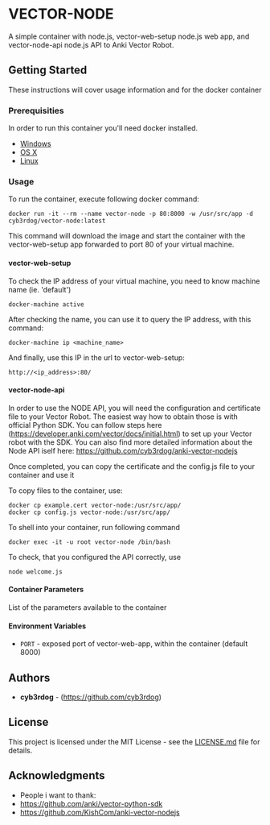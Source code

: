 # VECTOR-NODE

A simple container with node.js, vector-web-setup node.js web app, and vector-node-api node.js API to Anki Vector Robot.

## Getting Started

These instructions will cover usage information and for the docker container 

### Prerequisities


In order to run this container you'll need docker installed.

* [Windows](https://docs.docker.com/windows/started)
* [OS X](https://docs.docker.com/mac/started/)
* [Linux](https://docs.docker.com/linux/started/)

### Usage

To run the container, execute following docker command:

```shell
docker run -it --rm --name vector-node -p 80:8000 -w /usr/src/app -d cyb3rdog/vector-node:latest
```

This command will download the image and start the container with the vector-web-setup app
forwarded to port 80 of your virtual machine.


#### vector-web-setup

To check the IP address of your virtual machine, you need to know machine name (ie. 'default')

```shell
docker-machine active
```

After checking the name, you can use it to query the IP address, with this command:
```shell
docker-machine ip <machine_name>
```

And finally, use this IP in the url to vector-web-setup:

```shell
http://<ip_address>:80/
```


#### vector-node-api

In order to use the NODE API, you will need the configuration and certificate file to your Vector Robot.
The easiest way how to obtain those is with official Python SDK.
You can follow steps here (https://developer.anki.com/vector/docs/initial.html) to set up your Vector robot with the SDK.
You can also find more detailed information about the Node API iself here: https://github.com/cyb3rdog/anki-vector-nodejs

Once completed, you can copy the certificate and the config.js file to your container and use it


To copy files to the container, use:

```shell
docker cp example.cert vector-node:/usr/src/app/
docker cp config.js vector-node:/usr/src/app/
```

To shell into your container, run following command

```shell
docker exec -it -u root vector-node /bin/bash
```

To check, that you configured the API correctly, use

```shell
node welcome.js
```

#### Container Parameters

List of the parameters available to the container

#### Environment Variables

* `PORT` - exposed port of vector-web-app, within the container (default 8000)

## Authors

* **cyb3rdog** - (https://github.com/cyb3rdog)

## License

This project is licensed under the MIT License - see the [LICENSE.md](LICENSE.md) file for details.

## Acknowledgments

* People i want to thank:
* https://github.com/anki/vector-python-sdk
* https://github.com/KishCom/anki-vector-nodejs


